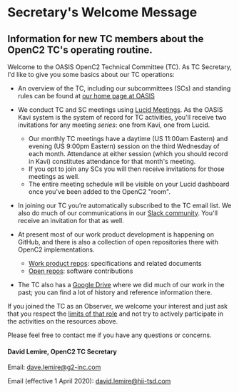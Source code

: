 # Secretary's Welcome Message
## Information for new TC members about the OpenC2 TC's operating routine.

Welcome to the OASIS OpenC2 Technical Committee (TC). As TC Secretary, I'd like to give you some basics about our TC operations:

* An overview of the TC, including our subcommittees (SCs) and standing rules can be found at 
[our home page at OASIS](https://www.oasis-open.org/committees/tc_home.php?wg_abbrev=openc2)

* We conduct TC and SC meetings using [Lucid Meetings](https://www.lucidmeetings.com). 
As the OASIS Kavi system is the system of record for TC activities, you'll receive 
two invitations for any meeting _series_: one from Kavi, one from Lucid. 
  * Our monthly TC meetings have a daytime (US 11:00am Eastern) and evening 
  (US 9:00pm Eastern) session on the third Wednesday of each month. Attendance 
  at either session (which you should record in Kavi) constitutes attendance 
  for that month's meeting. 
  * If you opt to join any SCs you will then receive invitations for those 
  meetings as well. 
  * The entire meeting schedule will be visible on your 
  Lucid dashboard once you've been added to the OpenC2 "room".
  
  
* In joining our TC you’re automatically subscribed to the TC email list. 
We also do much of our communications in our [Slack community](https://openc2-community.slack.com). 
You'll receive an invitation for that as well.

* At present most of our work product development is happening on GitHub, 
and there is also a collection of open repositories there with OpenC2 implementations. 
  * [Work product repos](https://github.com/oasis-tcs?utf8=%E2%9C%93&q=openc2&type=&language=): specifications and related documents
  * [Open repos](https://github.com/oasis-open?utf8=%E2%9C%93&q=openc2-&type=&language=): software contributions

* The TC also has a [Google Drive](https://drive.google.com/drive/u/1/folders/0ByY7rMsnC7rrY1JEMlBLckNXTG8) 
where we did much of our work in the past; 
you can find a lot of history and reference information there.

If you joined the TC as an Observer, we welcome your interest and just ask that 
you respect the [limits of that role](https://www.oasis-open.org/committees/roles) 
and not try to actively participate in the activities on the resources above.

Please feel free to contact me if you have any questions or concerns.

#### David Lemire, OpenC2 TC Secretary

Email:  dave.lemire@g2-inc.com

Email (effective 1 April 2020):  david.lemire@hii-tsd.com
